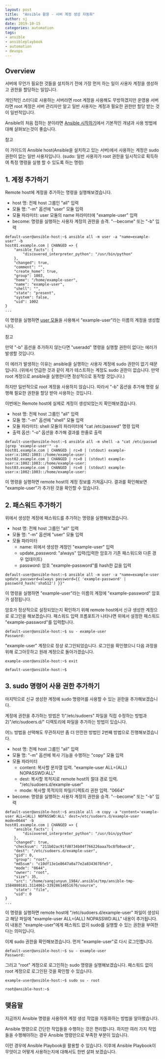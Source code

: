```yaml
---
layout: post
title:  "Ansible 활용 - 서버 계정 생성 자동화"
author: sj
date: 2019-10-15
categories: automation
tags:
- ansible
- ansibleplaybook
- automation
- devops
---
```


## Overview

서버에 무언가 필요한 것들을 설치하기 전에 가장 먼저 하는 일이 사용자 계정을 생성하고 권한을 할당하는 일입니다.

개인적인 스터디로 사용하는 서버라면 root 계정을 사용해도 무방하겠지만 
운영용 서버라면 root 계정은 서버 관리자만 알고 일반 사용자는 계정과 필요한 권한만 할당 받는 것이 일반적입니다.

Ansible의 처음 접하는 분이라면 
[Ansible 시작하기](/automation/2019/10/13/ansible-start.html)에서 
기본적인 개념과 사용 방법에 대해 살펴보는것이 좋습니다.

<p class="tip-title">참고</p>
<p class="tip-content">
이 가이드의 Ansible host(Ansible을 설치하고 있는 서버)에서 사용하는 계정은 sudo 권한이 없는 일반 사용자입니다.
(sudo: 일반 사용자가 root 권한을 일시적으로 획득하여 특정 명령을 실행 할 수 있도록 하는 명령)
</p>

## 1. 계정 추가하기

Remote host에 계정을 추가하는 명령을 실행해보겠습니다.
- host 명: 전체 host 그룹인 "all" 입력
- 모듈 명: "-m" 옵션에 "user" 모듈 입력
- 모듈 파라미터: user 모듈의 name 파라미터에 "example-user" 입력
- become: 명령을 실행하는 사용자 계정의 권한을 승격. "--become" 또는 "-b" 입력

```
default-user@ansible-host:~$ ansible all -m user -a "name=example-user" -b
host01.example.com | CHANGED => {
    "ansible_facts": {
        "discovered_interpreter_python": "/usr/bin/python"
    },
    "changed": true,
    "comment": "",
    "create_home": true,
    "group": 1003,
    "home": "/home/example-user",
    "name": "example-user",
    "shell": "",
    "state": "present",
    "system": false,
    "uid": 1002
}
...
```

이 명령을 실행하면 [user 모듈](https://docs.ansible.com/ansible/latest/modules/user_module.html)을 사용해서 "example-user"라는 이름의 계정을 생성합니다.

<p class="tip-title">참고</p>
<p class="tip-content">만약 "-b" 옵션을 추가하지 않는다면 "useradd" 명령을 실행할 권한이 없다는 에러가 발생할 것입니다.</p>
<p class="tip-content">이 에러가 발생하는 이유는 ansible을 실행하는 사용자 계정에 sudo 권한이 없기 때문입니다.
(위에서 언급한 것과 같이 제가 테스트하는 계정도 sudo 권한이 없습니다. 만약 root 계정으로 ansible을 실행한다면 정상적으로 동작할 것입니다.)</p>
<p class="tip-content">하지만 일반적으로 root 계정을 사용하지 않습니다. 따라서 "-b" 옵션을 추가해 명령 실행해 필요한 권한을 할당 받아 사용하는 것입니다.</p>

이번에는 Remote host에 실제로 계정이 생성되었는지 확인해보겠습니다.

- host 명: 전체 host 그룹인 "all" 입력
- 모듈 명: "-m" 옵션에 "shell" 모듈 입력
- 모듈 파라미터: shell 모듈의 파라미터에 "cat /etc/passwd" 명령 입력
- 출력 옵션: "-o" 옵션을 추가해 결과를 한줄로 출력

```
default-user@ansible-host:~$ ansible all -m shell -a "cat /etc/passwd |grep 'example-user'" -o
host01.example.com | CHANGED | rc=0 | (stdout) example-user:x:1002:1003::/home/example-user:
host02.example.com | CHANGED | rc=0 | (stdout) example-user:x:1002:1003::/home/example-user:
host03.example.com | CHANGED | rc=0 | (stdout) example-user:x:1002:1003::/home/example-user:
```

이 명령을 실행하면 remote host의 계정 정보를 가져옵니다.
결과를 확인해보면 "example-user"가 추가된 것을 확인할 수 있습니다.

## 2. 패스워드 추가하기

위에서 생성한 계정에 패스워드를 추가하는 명령을 실행해보겠습니다.
- host 명: 전체 host 그룹인 "all" 입력
- 모듈 명: "-m" 옵션에 "user" 모듈 입력
- 모듈 파라미터
    - name: 위에서 생성한 계정인 "example-user" 입력
    - update_password: "always" 입력(입력한 암호가 기존 패스워드와 다른 경우 업데이트)
    - password: 암호 "example-password"를 hash한 값을 입력

```
default-user@ansible-host:~$ ansible all -m user -a "name=example-user update_password=always password={{ 'example-password' | password_hash('sha512') }}"
```

이 명령을 실행하면 "example-user"라는 이름의 계정에 "example-password" 암호가 설정됩니다.

암호가 정상적으로 설정되었는지 확인하기 위해 remote host에서 신규 생성한 계정으로 로그인을 해보겠습니다.
패스워드 입력 프롬포트가 나타나면 위에서 설정한 패스워드 "example-password"를 입력합니다.
```
default-user@ansible-host:~$ su - example-user 
Password:
```

"example-user" 계정으로 정상 로그인되었습니다.
로그인을 확인했으니 다음 과정을 위해 로그아웃하고 원래 계정으로 돌아가겠습니다.
```
example-user@ansible-host:~$ exit

default-user@ansible-host:~$ 
```

## 3. sudo 명령어 사용 권한 추가하기

마지막으로 신규 생성한 계정에 sudo 명령어를 사용할 수 있는 권한을 추가해보겠습니다.

계정에 권한을 추가하는 방법은 1)"/etc/sudoers" 파일을 직접 수정하는 방법과 
2)"/etc/sudoers.d/" 디렉토리에 파일을 추가하는 방법이 있습니다.

어느 방법을 선택해도 무관하지만 좀 더 안전한 방법인 2번째 방법으로 진행해보겠습니다.

- host 명: 전체 host 그룹인 "all" 입력
- 모듈 명: "-m" 옵션에 복사 기능을 수행하는 "copy" 모듈 입력
- 모듈 파라미터
    - content: 복사할 문자열 입력. "example-user ALL=(ALL) NOPASSWD:ALL"
    - dest: 복사할 목적지로 remote host의 절대 경로 입력. "/etc/sudoers.d/example-user"
    - mode: 복사할 목적지의 파일/디렉토리 권한 입력. "0664"
- become: 명령을 실행하는 사용자 계정의 권한을 승격. "--become" 또는 "-b" 입력

```
default-user@ansible-host:~$ ansible all -m copy -a "content='example-user ALL=(ALL) NOPASSWD:ALL' dest=/etc/sudoers.d/example-user mode=0644" -b
host01.example.com | CHANGED => {
    "ansible_facts": {
        "discovered_interpreter_python": "/usr/bin/python"
    },
    "changed": true,
    "checksum": "211b02ac91fd0734b04f766226aaa7bc8fb0aec8",
    "dest": "/etc/sudoers.d/example-user",
    "gid": 0,
    "group": "root",
    "md5sum": "c10df13e1e8647a0a77e2a8343678fe5",
    "mode": "0644",
    "owner": "root",
    "size": 35,
    "src": "/home/sangjunyun_1984/.ansible/tmp/ansible-tmp-1584880181.3114061-33928614051676/source",
    "state": "file",
    "uid": 0
}
...
``` 

이 명령을 실행하면 remote host에 "/etc/sudoers.d/example-user" 파일이 생성되고
해당 파일에 "example-user ALL=(ALL) NOPASSWD:ALL" 내용이 추가됩니다.
이 내용은 "example-user"에게 패스워드 없이 sudo를 실행할 수 있는 권한을 부여한다는 의미입니다.

이제 sudo 권한을 확인해보겠습니다. 먼저 "example-user"로 다시 로그인합니다.
```
default-user@ansible-host:~$ su - example-user 
Password: 
```

그리고 "root" 계정으로 로그인하는 sudo 명령을 실행해보겠습니다.
패스워드 없이 root 계정으로 로그인된 것을 확인할 수 있습니다.
```
example-user@ansible-host:~$ sudo su - root

root@ansible-host:~$
```

## 맺음말

지금까지 Ansible 명령을 사용하여 계정 생성 작업을 자동화하는 방법을 알아봤습니다.

Ansible 명령으로 간단한 작업들을 수행하는 것은 편리합니다.
하지만 여러 가지 작업들을 수행해야하는 경우 Ansible 명령만으로 부족한 부분이 있습니다.

이런 경우에 Ansible Playbook을 활용할 수 있습니다.
이후에 Ansible Playbook이 무엇이고 어떻게 사용하는지에 대해서도 한번 살펴 보겠습니다.




